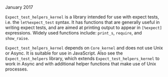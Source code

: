 January 2017

`Expect_test_helpers_kernel` is a library intended for use with expect
tests, i.e. the `let%expect_test` syntax.  It has functions that are
generally useful in writing expect tests, and are aimed at printing
output to appear in `[%expect]` expressions.  Widely used functions
include: `print_s`, `require`, and `show_raise`.

`Expect_test_helpers_kernel` depends on `Core_kernel` and does not use
Unix or Async.  It is suitable for use in JavaScript.  Also see the
`Expect_test_helpers` library, which extends
`Expect_test_helpers_kernel` to work in Async and with additional
helper functions that make use of Unix processes.
